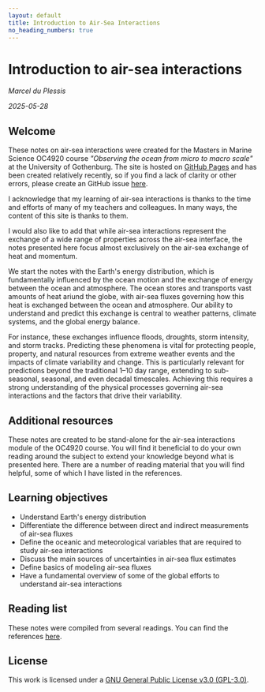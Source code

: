 ```yaml
---
layout: default
title: Introduction to Air-Sea Interactions
no_heading_numbers: true
---
```


<h1>Introduction to air-sea interactions</h1>

*Marcel du Plessis*


*2025-05-28*


## Welcome

These notes on air-sea interactions were created for the Masters in Marine Science OC4920 course *"Observing the ocean from micro to macro scale"* at the University of Gothenburg. The site is hosted on [GitHub Pages](https://github.com/marcelduplessis/air-sea-interactions-notes) and has been created relatively recently, so if you find a lack of clarity or other errors, please create an GitHub issue [here](https://github.com/marcelduplessis/air-sea-interactions-notes/issues). 

I acknowledge that my learning of air-sea interactions is thanks to the time and efforts of many of my teachers and colleagues. In many ways, the content of this site is thanks to them.

I would also like to add that while air-sea interactions represent the exchange of a wide range of properties across the air-sea interface, the notes presented here focus almost exclusively on the air-sea exchange of heat and momentum.  

We start the notes with the Earth's energy distribution, which is fundamentally influenced by the ocean motion and the exchange of energy between the ocean and atmosphere. The ocean stores and transports vast amounts of heat ariund the globe, with air-sea fluxes governing how this heat is exchanged between the ocean and atmosphere. Our ability to understand and predict this exchange is central to weather patterns, climate systems, and the global energy balance.

For instance, these exchanges influence floods, droughts, storm intensity, and storm tracks. Predicting these phenomena is vital for protecting people, property, and natural resources from extreme weather events and the impacts of climate variability and change. This is particularly relevant for predictions beyond the traditional 1–10 day range, extending to sub-seasonal, seasonal, and even decadal timescales. Achieving this requires a strong understanding of the physical processes governing air-sea interactions and the factors that drive their variability.


## Additional resources

These notes are created to be stand-alone for the air-sea interactions module of the OC4920 course. You will find it beneficial to do your own reading around the subject to extend your knowledge beyond what is presented here. There are a number of reading material that you will find helpful, some of which I have listed in the references.

## Learning objectives

- Understand Earth's energy distribution 
- Differentiate the difference between direct and indirect measurements of air-sea fluxes
- Define the oceanic and meteorological variables that are required to study air-sea interactions
- Discuss the main sources of uncertainties in air-sea flux estimates
- Define basics of modeling air-sea fluxes
- Have a fundamental overview of some of the global efforts to understand air-sea interactions

## Reading list

These notes were compiled from several readings. You can find the references [here](/air-sea-interactions-notes/references).

## License

This work is licensed under a [GNU General Public License v3.0 (GPL-3.0)](https://www.gnu.org/licenses/gpl-3.0.en.html
).

<style>
.reference {
    text-indent: -3em; /* Negative indent for the first line */
    padding-left: 3em; /* Indent for subsequent lines */
}
</style>

